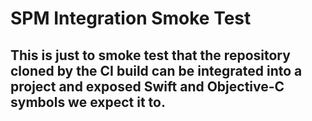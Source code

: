 # SPM Integration Smoke Test

## This is just to smoke test that the repository cloned by the CI build can be integrated into a project and exposed Swift and Objective-C symbols we expect it to.
